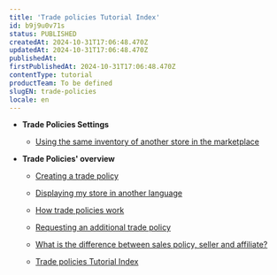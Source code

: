 ```yaml
---
title: 'Trade policies Tutorial Index'
id: b9j9u0v71s
status: PUBLISHED
createdAt: 2024-10-31T17:06:48.470Z
updatedAt: 2024-10-31T17:06:48.470Z
publishedAt: 
firstPublishedAt: 2024-10-31T17:06:48.470Z
contentType: tutorial
productTeam: To be defined
slugEN: trade-policies
locale: en
---
```


- **Trade Policies Settings**

  - [Using the same inventory of another store in the marketplace](en/docs/tutorial/how-to-use-the-same-stock-of-another-store-in-the-marketplace)


- **Trade Policies' overview**

  - [Creating a trade policy](en/docs/tutorial/creating-a-trade-policy)
  - [Displaying my store in another language](en/docs/tutorial/displaying-the-store-in-another-language)
  - [How trade policies work](en/docs/tutorial/how-trade-policies-work)
  - [Requesting an additional trade policy](en/docs/tutorial/requesting-an-additional-trade-policy)
  - [What is the difference between sales policy, seller and affiliate?](en/docs/tutorial/what-is-the-difference-between-sales-policy-affiliate-and-seller)


  - [Trade policies Tutorial Index](en/docs/tutorial/index-en-tutorial-trade-policies)

